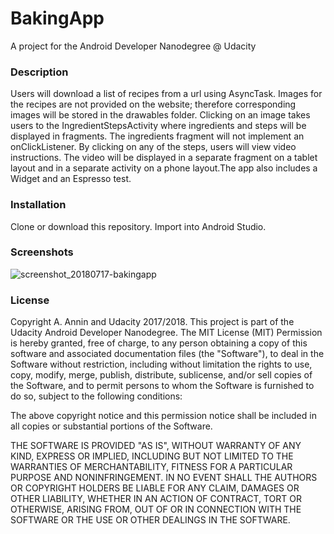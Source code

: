 # BakingApp
A project for the Android Developer Nanodegree @ Udacity

### **Description**
Users will download a list of recipes from a url using AsyncTask. Images for the recipes are not provided on the website; therefore corresponding images will be stored in the drawables folder. Clicking on an image takes users to the IngredientStepsActivity where ingredients and steps will be displayed in fragments. The ingredients fragment will not implement an onClickListener. By clicking on any of the steps, users will view video instructions. The video will be displayed in a separate fragment on a tablet layout and in a separate activity on a phone layout.The app also includes a Widget and an Espresso test. 

### **Installation**
Clone or download this repository. Import into Android Studio.

### **Screenshots**
![screenshot_20180717-bakingapp](https://user-images.githubusercontent.com/22602021/42970052-394cae94-8b76-11e8-92ba-385632bbc230.jpg)


### **License**
Copyright A. Annin and Udacity 2017/2018. This project is part of the Udacity Android Developer Nanodegree.
The MIT License (MIT)
Permission is hereby granted, free of charge, to any person obtaining a copy 
of this software and associated documentation files (the "Software"), to deal 
in the Software without restriction, including without limitation the rights 
to use, copy, modify, merge, publish, distribute, sublicense, and/or sell 
copies of the Software, and to permit persons to whom the Software is 
furnished to do so, subject to the following conditions: 
 
The above copyright notice and this permission notice shall be included in all 
copies or substantial portions of the Software. 
 
THE SOFTWARE IS PROVIDED "AS IS", WITHOUT WARRANTY OF ANY KIND, EXPRESS OR 
IMPLIED, INCLUDING BUT NOT LIMITED TO THE WARRANTIES OF MERCHANTABILITY, 
FITNESS FOR A PARTICULAR PURPOSE AND NONINFRINGEMENT. IN NO EVENT SHALL THE 
AUTHORS OR COPYRIGHT HOLDERS BE LIABLE FOR ANY CLAIM, DAMAGES OR OTHER 
LIABILITY, WHETHER IN AN ACTION OF CONTRACT, TORT OR OTHERWISE, ARISING FROM, 
OUT OF OR IN CONNECTION WITH THE SOFTWARE OR THE USE OR OTHER DEALINGS IN THE 
SOFTWARE. 
